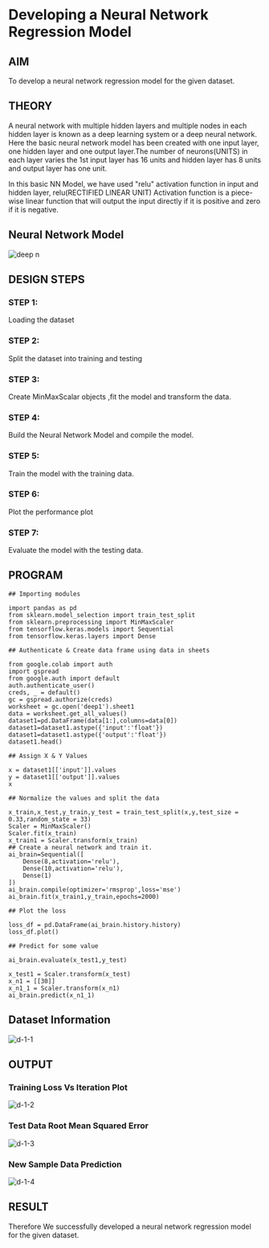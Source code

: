 # Developing a Neural Network Regression Model

## AIM

To develop a neural network regression model for the given dataset.

## THEORY

A neural network with multiple hidden layers and multiple nodes in each hidden layer is known as a deep learning system or a deep neural network. Here the basic neural network model has been created with one input layer, one hidden layer and one output layer.The number of neurons(UNITS) in each layer varies the 1st input layer has 16 units and hidden layer has 8 units and output layer has one unit.

In this basic NN Model, we have used "relu" activation function in input and hidden layer, relu(RECTIFIED LINEAR UNIT) Activation function is a piece-wise linear function that will output the input directly if it is positive and zero if it is negative.



## Neural Network Model

![deep n](https://github.com/mudipavan/basic-nn-model/assets/94828517/8c4adea2-f5c6-470f-bdab-b5f588ea98f0)


## DESIGN STEPS

### STEP 1:

Loading the dataset

### STEP 2:

Split the dataset into training and testing

### STEP 3:

Create MinMaxScalar objects ,fit the model and transform the data.

### STEP 4:

Build the Neural Network Model and compile the model.

### STEP 5:

Train the model with the training data.

### STEP 6:

Plot the performance plot

### STEP 7:

Evaluate the model with the testing data.

## PROGRAM

```
## Importing modules

import pandas as pd
from sklearn.model_selection import train_test_split
from sklearn.preprocessing import MinMaxScaler
from tensorflow.keras.models import Sequential
from tensorflow.keras.layers import Dense

## Authenticate & Create data frame using data in sheets

from google.colab import auth
import gspread
from google.auth import default
auth.authenticate_user()
creds, _ = default()
gc = gspread.authorize(creds)
worksheet = gc.open('deep1').sheet1
data = worksheet.get_all_values()
dataset1=pd.DataFrame(data[1:],columns=data[0])
dataset1=dataset1.astype({'input':'float'})
dataset1=dataset1.astype({'output':'float'})
dataset1.head()

## Assign X & Y Values

x = dataset1[['input']].values
y = dataset1[['output']].values
x

## Normalize the values and split the data

x_train,x_test,y_train,y_test = train_test_split(x,y,test_size = 0.33,random_state = 33)
Scaler = MinMaxScaler()
Scaler.fit(x_train)
x_train1 = Scaler.transform(x_train)
## Create a neural network and train it.
ai_brain=Sequential([
    Dense(8,activation='relu'),
    Dense(10,activation='relu'),
    Dense(1)
])
ai_brain.compile(optimizer='rmsprop',loss='mse')
ai_brain.fit(x_train1,y_train,epochs=2000)

## Plot the loss

loss_df = pd.DataFrame(ai_brain.history.history)
loss_df.plot()

## Predict for some value

ai_brain.evaluate(x_test1,y_test)

x_test1 = Scaler.transform(x_test)
x_n1 = [[30]]
x_n1_1 = Scaler.transform(x_n1)
ai_brain.predict(x_n1_1)
```

## Dataset Information

![d-1-1](https://github.com/mudipavan/basic-nn-model/assets/94828517/96431d5d-2504-4e9f-8eb0-26012d1c69cb)

## OUTPUT

### Training Loss Vs Iteration Plot

![d-1-2](https://github.com/mudipavan/basic-nn-model/assets/94828517/5283dac7-9681-4dca-9839-d89fa0c21ead)

### Test Data Root Mean Squared Error

![d-1-3](https://github.com/mudipavan/basic-nn-model/assets/94828517/d12862cc-5edd-49c5-ab7c-4d779f504039)

### New Sample Data Prediction

![d-1-4](https://github.com/mudipavan/basic-nn-model/assets/94828517/068d9676-42c1-42b8-b53f-634ddfd5a271)

## RESULT

Therefore We successfully developed a neural network regression model for the given dataset.
